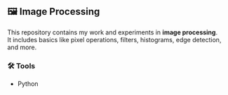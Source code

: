 ## 🖼️ Image Processing

This repository contains my work and experiments in **image processing**.  
It includes basics like pixel operations, filters, histograms, edge detection, and more.

### 🛠️ Tools
- Python
